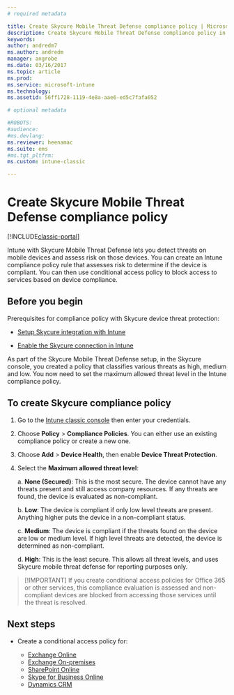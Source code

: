 ```yaml
---
# required metadata

title: Create Skycure Mobile Threat Defense compliance policy | Microsoft Docs
description: Create Skycure Mobile Threat Defense compliance policy in the Intune classic console.
keywords:
author: andredm7
ms.author: andredm
manager: angrobe
ms.date: 03/16/2017
ms.topic: article
ms.prod:
ms.service: microsoft-intune
ms.technology:
ms.assetid: 56ff1728-1119-4e8a-aae6-ed5c7fafa052

# optional metadata

#ROBOTS:
#audience:
#ms.devlang:
ms.reviewer: heenamac
ms.suite: ems
#ms.tgt_pltfrm:
ms.custom: intune-classic

---
```


# Create Skycure Mobile Threat Defense compliance policy

[!INCLUDE[classic-portal](../includes/classic-portal.md)]

Intune with Skycure Mobile Threat Defense lets you detect threats on mobile devices and assess risk on those devices. You can create an Intune compliance policy rule that assesses risk to determine if the device is compliant. You can then use conditional access policy to block access to services based on device compliance.

## Before you begin

Prerequisites for compliance policy with Skycure device threat protection:

-   [Setup Skycure integration with Intune](https://docs.microsoft.com/en-us/intune/deploy-use/setup-the-skycure-integration-with-Intune)

-   [Enable the Skycure connection in Intune](https://docs.microsoft.com/intune/deploy-use/enable-skycure-mobile-threat-defense-in-intune)

As part of the Skycure Mobile Threat Defense setup, in the Skycure console, you created a policy that classifies various threats as high, medium and low. You now need to set the maximum allowed threat level in the Intune compliance policy.

## To create Skycure compliance policy

1.  Go to the [Intune classic console](https://manage.microsoft.com/) then enter your credentials.

2.  Choose **Policy** &gt; **Compliance Policies**. You can either use an existing compliance policy or create a new one.

3.  Choose **Add** &gt; **Device Health**, then enable **Device Threat Protection**.

4.  Select the **Maximum allowed threat level**:

    a.  **None (Secured)**: This is the most secure. The device cannot have any threats present and still access company resources. If any threats are found, the device is evaluated as non-compliant.

    b.  **Low**: The device is compliant if only low level threats are present. Anything higher puts the device in a non-compliant status.

    c.  **Medium**: The device is compliant if the threats found on the device are low or medium level. If high level threats are detected, the device is determined as non-compliant.

    d.  **High**: This is the least secure. This allows all threat levels, and uses Skycure mobile threat defense for reporting purposes only.

> [!IMPORTANT] If you create conditional access policies for Office 365 or other services, this compliance
> evaluation is assessed and non-compliant devices are blocked from accessing those services until the threat is
> resolved.

## <span id="monitor-device-threats" class="anchor"><span id="next-steps" class="anchor"><span id="_Toc477360344" class="anchor"></span></span></span>Next steps

-   Create a conditional access policy for:

	-   [Exchange Online](file:///C:\Users\andredm\Desktop\temp-writting\2017\March\Intune\Skycure\restrict-access-to-exchange-online-with-microsoft-intune.md)
	-   [Exchange On-premises](file:///C:\Users\andredm\Desktop\temp-writting\2017\March\Intune\Skycure\restrict-access-to-exchange-onpremises-with-microsoft-intune.md)
	-   [SharePoint Online](file:///C:\Users\andredm\Desktop\temp-writting\2017\March\Intune\Skycure\restrict-access-to-sharepoint-online-with-microsoft-intune.md)
	-   [Skype for Business Online](file:///C:\Users\andredm\Desktop\temp-writting\2017\March\Intune\Skycure\restrict-access-to-skype-for-business-online-with-microsoft-intune.md)
	-   [Dynamics CRM](file:///C:\Users\andredm\Desktop\temp-writting\2017\March\Intune\Skycure\restrict-access-to-dynamics-crm-online-with-microsoft-intune.md)
